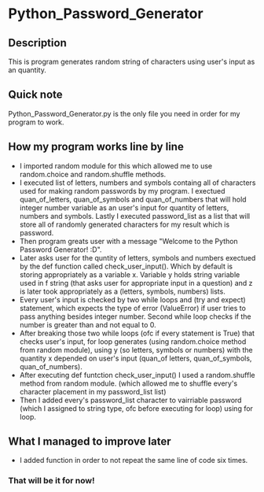 # Python_Password_Generator
## Description
This is program generates random string of characters using user's input as an quantity.
## Quick note
Python_Password_Generator.py is the only file you need in order for my program to work.
## How my program works line by line
- I imported random module for this which allowed me to use random.choice and random.shuffle methods.
- I executed list of letters, numbers and symbols containg all of characters used for making random passwords by my program. I exectued quan_of_letters, quan_of_symbols and quan_of_numbers that will hold integer number variable as an user's input for quantity of letters, numbers and symbols. Lastly I executed password_list as a list that will store all of randomly generated characters for my result which is password.
- Then program greats user with a message "Welcome to the Python Password Generator! :D".
- Later asks user for the quntity of letters, symbols and numbers exectued by the def function called check_user_input(). Which by default is storing appropriately as a variable x. Variable y holds string variable used in f string (that asks user for appropriate input in a question)  and z is later took appropriately as a (letters, symbols, numbers) lists.
- Every user's input is checked by two while loops and (try and expect) statement, which expects the type of error (ValueError) if user tries to pass anything besides integer number. Second while loop checks if the number is greater than and not equal to 0.
- After breaking those two while loops (ofc if every statement is True) that checks user's input, for loop generates (using random.choice method from random module), using y (so letters, symbols or numbers) with the quantity x depended on user's input (quan_of letters, quan_of_symbols, quan_of_numbers).
- After executing def funtction check_user_input() I used a random.shuffle method from random module. (which allowed me to shuffle every's character placement in my password_list list)
- Then I added every's password_list character to vairriable password (which I assigned to string type, ofc before executing for loop) using for loop.
## What I managed to improve later
- I added function in order to not repeat the same line of code six times.
### That will be it for now!
